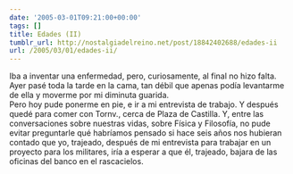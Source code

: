 ```yaml
---
date: '2005-03-01T09:21:00+00:00'
tags: []
title: Edades (II)
tumblr_url: http://nostalgiadelreino.net/post/18842402688/edades-ii
url: /2005/03/01/edades-ii/
---
```


<p>Iba a inventar una enfermedad, pero, curiosamente, al final no hizo falta. Ayer pasé toda la tarde en la cama, tan débil que apenas podía levantarme de ella y moverme por mi diminuta guarida.<br/>Pero hoy pude ponerme en pie, e ir a mi entrevista de trabajo. Y después quedé para comer con Tornv., cerca de Plaza de Castilla. Y, entre las conversaciones sobre nuestras vidas, sobre Física y Filosofía, no pude evitar preguntarle qué habríamos pensado si hace seis años nos hubieran contado que yo, trajeado, después de mi entrevista para trabajar en un proyecto para los militares, iría a esperar a que él, trajeado, bajara de las oficinas del banco en el rascacielos.</p><div class="blogger-post-footer"><img width="1" height="1" src="https://blogger.googleusercontent.com/tracker/1180118427259117074-3521685742297090136?l=nostalgiadelreino.blogspot.com" alt=""/></div>
